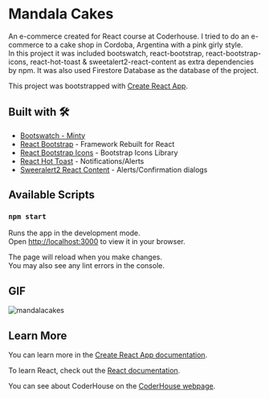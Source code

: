 # Mandala Cakes 
An e-commerce created for React course at Coderhouse. I tried to do an e-commerce to a cake shop in Cordoba, Argentina with a pink girly style.  
In this project it was included bootswatch, react-bootstrap, react-bootstrap-icons, react-hot-toast & sweetalert2-react-content as extra dependencies by npm. It was also used Firestore Database as the database of the project.

This project was bootstrapped with [Create React App](https://github.com/facebook/create-react-app).

## Built with 🛠️

* [Bootswatch - Minty](https://bootswatch.com/minty/)
* [React Bootstrap](https://react-bootstrap.github.io/) - Framework Rebuilt for React
* [React Bootstrap Icons](https://www.npmjs.com/package/react-bootstrap-icons) - Bootstrap Icons Library
* [React Hot Toast](https://react-hot-toast.com/) - Notifications/Alerts
* [Sweeralert2 React Content](https://www.npmjs.com/package/sweetalert2-react-content) - Alerts/Confirmation dialogs

## Available Scripts

### `npm start`

Runs the app in the development mode.\
Open [http://localhost:3000](http://localhost:3000) to view it in your browser.

The page will reload when you make changes.\
You may also see any lint errors in the console.

## GIF
![mandalacakes](https://user-images.githubusercontent.com/99552910/196079469-0f4d5f66-9f0f-4bed-89a9-e0f491f45f4d.gif)

## Learn More

You can learn more in the [Create React App documentation](https://facebook.github.io/create-react-app/docs/getting-started).

To learn React, check out the [React documentation](https://reactjs.org/).

You can see about CoderHouse on the [CoderHouse webpage](https://www.coderhouse.com/?utm_term=coderhouse&utm_campaign=0&utm_source=google_search_brand&utm_medium=cpc&gclid=Cj0KCQjw166aBhDEARIsAMEyZh7GAa8BcNLnjzuhh0GIuHKdiC8M604CAQfzZlSMFK1wLh6ZhljMABMaAk_5EALw_wcB).
